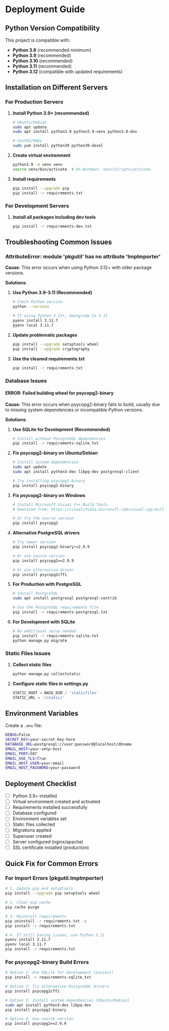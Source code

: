 # Deployment Guide

## Python Version Compatibility

This project is compatible with:
- **Python 3.8** (recommended minimum)
- **Python 3.9** (recommended)
- **Python 3.10** (recommended)
- **Python 3.11** (recommended)
- **Python 3.12** (compatible with updated requirements)

## Installation on Different Servers

### For Production Servers

1. **Install Python 3.9+ (recommended)**
   ```bash
   # Ubuntu/Debian
   sudo apt update
   sudo apt install python3.9 python3.9-venv python3.9-dev
   
   # CentOS/RHEL
   sudo yum install python39 python39-devel
   ```

2. **Create virtual environment**
   ```bash
   python3.9 -m venv venv
   source venv/bin/activate  # On Windows: venv\Scripts\activate
   ```

3. **Install requirements**
   ```bash
   pip install --upgrade pip
   pip install -r requirements.txt
   ```

### For Development Servers

1. **Install all packages including dev tools**
   ```bash
   pip install -r requirements-dev.txt
   ```

## Troubleshooting Common Issues

### AttributeError: module 'pkgutil' has no attribute 'ImpImporter'

**Cause**: This error occurs when using Python 3.12+ with older package versions.

**Solutions**:

1. **Use Python 3.9-3.11 (Recommended)**
   ```bash
   # Check Python version
   python --version
   
   # If using Python 3.12+, downgrade to 3.11
   pyenv install 3.11.7
   pyenv local 3.11.7
   ```

2. **Update problematic packages**
   ```bash
   pip install --upgrade setuptools wheel
   pip install --upgrade cryptography
   ```

3. **Use the cleaned requirements.txt**
   ```bash
   pip install -r requirements.txt
   ```

### Database Issues

#### ERROR: Failed building wheel for psycopg2-binary

**Cause**: This error occurs when psycopg2-binary fails to build, usually due to missing system dependencies or incompatible Python versions.

**Solutions**:

1. **Use SQLite for Development (Recommended)**
   ```bash
   # Install without PostgreSQL dependencies
   pip install -r requirements-sqlite.txt
   ```

2. **Fix psycopg2-binary on Ubuntu/Debian**
   ```bash
   # Install system dependencies
   sudo apt update
   sudo apt install python3-dev libpq-dev postgresql-client
   
   # Try installing psycopg2-binary
   pip install psycopg2-binary
   ```

3. **Fix psycopg2-binary on Windows**
   ```bash
   # Install Microsoft Visual C++ Build Tools
   # Download from: https://visualstudio.microsoft.com/visual-cpp-build-tools/
   
   # Or try the source version
   pip install psycopg2
   ```

4. **Alternative PostgreSQL drivers**
   ```bash
   # Try newer version
   pip install psycopg2-binary>=2.9.9
   
   # Or use source version
   pip install psycopg2==2.9.9
   
   # Or use alternative driver
   pip install psycopg2cffi
   ```

5. **For Production with PostgreSQL**
   ```bash
   # Install PostgreSQL
   sudo apt install postgresql postgresql-contrib
   
   # Use the PostgreSQL requirements file
   pip install -r requirements-postgresql.txt
   ```

6. **For Development with SQLite**
   ```bash
   # No additional setup needed
   pip install -r requirements-sqlite.txt
   python manage.py migrate
   ```

### Static Files Issues

1. **Collect static files**
   ```bash
   python manage.py collectstatic
   ```

2. **Configure static files in settings.py**
   ```python
   STATIC_ROOT = BASE_DIR / 'staticfiles'
   STATIC_URL = '/static/'
   ```

## Environment Variables

Create a `.env` file:
```bash
DEBUG=False
SECRET_KEY=your-secret-key-here
DATABASE_URL=postgresql://user:password@localhost/dbname
EMAIL_HOST=your-smtp-host
EMAIL_PORT=587
EMAIL_USE_TLS=True
EMAIL_HOST_USER=your-email
EMAIL_HOST_PASSWORD=your-password
```

## Deployment Checklist

- [ ] Python 3.9+ installed
- [ ] Virtual environment created and activated
- [ ] Requirements installed successfully
- [ ] Database configured
- [ ] Environment variables set
- [ ] Static files collected
- [ ] Migrations applied
- [ ] Superuser created
- [ ] Server configured (nginx/apache)
- [ ] SSL certificate installed (production)

## Quick Fix for Common Errors

### For Import Errors (pkgutil.ImpImporter)
```bash
# 1. Update pip and setuptools
pip install --upgrade pip setuptools wheel

# 2. Clear pip cache
pip cache purge

# 3. Reinstall requirements
pip uninstall -r requirements.txt -y
pip install -r requirements.txt

# 4. If still having issues, use Python 3.11
pyenv install 3.11.7
pyenv local 3.11.7
pip install -r requirements.txt
```

### For psycopg2-binary Build Errors
```bash
# Option 1: Use SQLite for development (easiest)
pip install -r requirements-sqlite.txt

# Option 2: Try alternative PostgreSQL drivers
pip install psycopg2cffi

# Option 3: Install system dependencies (Ubuntu/Debian)
sudo apt install python3-dev libpq-dev
pip install psycopg2-binary

# Option 4: Use source version
pip install psycopg2==2.9.9
```
